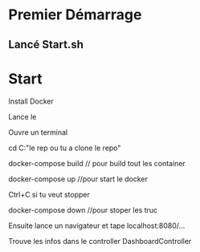 # Premier Démarrage
## Lancé Start.sh
# Start

Install Docker

Lance le

Ouvre un terminal

cd C:\"le rep ou tu a clone le repo"

docker-compose build // pour build tout les container

docker-compose up //pour start le docker

Ctrl+C si tu veut stopper

docker-compose down //pour stoper les truc

Ensuite lance un navigateur et tape localhost:8080/...

Trouve les infos dans le controller DashboardController

